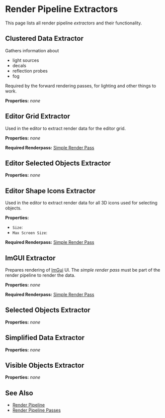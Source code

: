 # Render Pipeline Extractors

This page lists all render pipeline *extractors* and their functionality.

## Clustered Data Extractor

Gathers information about
* light sources
* decals
* reflection probes
* fog

Required by the forward rendering passes, for lighting and other things to work.

**Properties:** *none*



## Editor Grid Extractor

Used in the editor to extract render data for the editor grid.

**Properties:** *none*

**Required Renderpass:** [Simple Render Pass](render-pipeline-passes.md#simple-render-pass)



## Editor Selected Objects Extractor

**Properties:** *none*



## Editor Shape Icons Extractor

Used in the editor to extract render data for all 3D icons used for selecting objects.

**Properties:**
* `Size`:
* `Max Screen Size`:

**Required Renderpass:** [Simple Render Pass](render-pipeline-passes.md#simple-render-pass)



## ImGUI Extractor

Prepares rendering of [ImGui](../../ui/imgui.md) UI. The *simple render pass* must be part of the render pipeline to render the data.

**Properties:** *none*

**Required Renderpass:** [Simple Render Pass](render-pipeline-passes.md#simple-render-pass)



## Selected Objects Extractor

**Properties:** *none*



## Simplified Data Extractor

**Properties:** *none*



## Visible Objects Extractor

**Properties:** *none*



## See Also

* [Render Pipeline](render-pipeline-overview.md)
* [Render Pipeline Passes](render-pipeline-passes.md)
